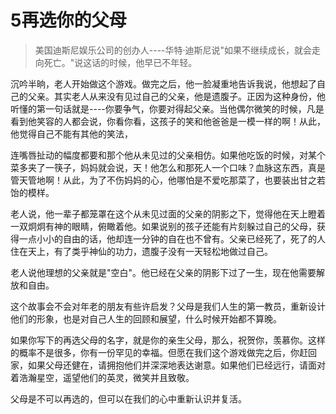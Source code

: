 # 5再选你的父母

> 美国迪斯尼娱乐公司的创办人----华特·迪斯尼说"如果不继续成长，就会走向死亡。"说这话的时候，他早已不年轻。

沉吟半晌，老人开始做这个游戏。做完之后，他一脸凝重地告诉我说，他想起了自己的父亲。其实老人从来没有见过自己的父亲，他是遗腹子。正因为这种身份，他听懂的第一句话就是----你要争气，你要对得起父亲。当他偶尔微笑的时候，凡是看到他笑容的人都会说，你看你看，这孩子的笑和他爸爸是一模一样的啊！从此，他觉得自己不能有其他的笑法，

连嘴唇扯动的幅度都要和那个他从未见过的父亲相仿。如果他吃饭的时候，对某个菜多夹了一筷子，妈妈就会说，天！他怎么和那死人一个口味？血脉这东西，真是管天管地啊！从此，为了不伤妈妈的心，他哪怕是不爱吃那菜了，也要装出甘之若饴的模样。

老人说，他一辈子都笼罩在这个从未见过面的父亲的阴影之下，觉得他在天上瞪着一双炯炯有神的眼睛，俯瞰着他。如果说别的孩子还能有片刻躲过自己的父母，获得一点小小的自由的话，他却连一分钟的自在也不曾有。父亲已经死了，死了的人住在天上，有了类乎神仙的功力，遗腹子没有一天轻松地做过自己。

老人说他理想的父亲就是"空白"。他已经在父亲的阴影下过了一生，现在他需要解放和自由。

这个故事会不会对年老的朋友有些许启发？父母是我们人生的第一教员，重新设计他们的形象，也是对自己人生的回顾和展望，什么时候开始都不算晚。

如果你写下的再选父母的名字，就是你的亲生父母，那么，祝贺你，羡慕你。这样的概率不是很多，你有一份罕见的幸福。但愿在我们这个游戏做完之后，你赶回家，如果父母还健在，请拥抱他们并深深地表达谢意。如果他们已经远行，请面对着浩瀚星空，遥望他们的英灵，微笑并且致敬。

父母是不可以再选的，但可以在我们的心中重新认识并复活。
